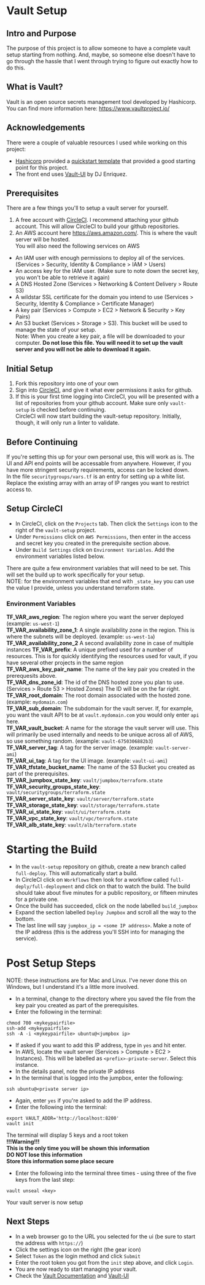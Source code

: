 # Vault Setup
## Intro and Purpose
The purpose of this project is to allow someone to have a complete vault setup starting from nothing. And, maybe, so someone else doesn't have to go through the hassle that I went through trying to figure out exactly how to do this.

## What is Vault?
Vault is an open source secrets management tool developed by Hashicorp. You can find more information here: https://www.vaultproject.io/

## Acknowledgements
There were a couple of valuable resources I used while working on this project:  
* [Hashicorp](https://www.hashicorp.com/) provided a [quickstart template](https://aws.amazon.com/quickstart/architecture/vault/) that provided a good starting point for this project.
* The front end uses [Vault-UI](https://github.com/djenriquez/vault-ui) by DJ Enriquez.

## Prerequisites
There are a few things you'll to setup a vault server for yourself.
1. A free account with [CircleCI](https://circleci.com/). I recommend attaching your github account. This will allow CircleCI to build your github repositories.
1. An AWS account here https://aws.amazon.com/. This is where the vault server will be hosted.  
You will also need the following services on AWS
* An IAM user with enough permissions to deploy all of the services. (Services > Security, Identity & Compliance > IAM > Users)
* An access key for the IAM user. (Make sure to note down the secret key, you won't be able to retrieve it again)
* A DNS Hosted Zone (Services > Networking & Content Delivery > Route 53)
* A wildstar SSL certificate for the domain you intend to use (Services > Security, Identity & Compliance > Certificate Manager)
* A key pair (Services > Compute > EC2 > Network & Security > Key Pairs)
* An S3 bucket (Services > Storage > S3). This bucket will be used to manage the state of your setup.   
Note: When you create a key pair, a file will be downloaded to your computer. **Do not lose this file. You will need it to set up the vault server and you will not be able to download it again.**

## Initial Setup
1. Fork this repository into one of your own
1. Sign into [CircleCI](https://circleci.com), and give it what ever permissions it asks for github.
1. If this is your first time logging into CircleCI, you will be presented with a list of repositories from your github account. Make sure only `vault-setup` is checked before continuing.  
CircleCI will now start building the vault-setup repository. Initially, though, it will only run a linter to validate.

## Before Continuing
If you're setting this up for your own personal use, this will work as is. The UI and API end points will be accessable from anywhere. However, if you have more stringent security requirements, access can be locked down.  
In the file `securitygroups/vars.tf` is an entry for setting up a white list. Replace the existing array with an array of IP ranges you want to restrict access to.

## Setup CircleCI
* In CircleCI, click on the `Projects` tab. Then click the `Settings` icon to the right of the `vault-setup` project.
* Under `Permissions` click on `AWS Permissions`, then enter in the access and secret key you created in the prerequisite section above.
* Under `Build Settings` click on `Environment Variables`. Add the environment variables listed below.  

There are quite a few environment variables that will need to be set. This will set the build up to work specifically for your setup.  
NOTE: for the environment variables that end with `_state_key` you can use the value I provide, unless you understand terraform state.
### Environment Variables
**TF_VAR_aws_region**: The region where you want the server deployed (example: `us-west-1`)   
**TF_VAR_availability_zone_1**: A single availability zone in the region. This is where the subnets will be deployed. (example: `us-west-1a`)  
**TF_VAR_availability_zone_2** A second availability zone in case of multiple instances
**TF_VAR_prefix**: A unique prefixed used for a number of resources. This is for quickly identifying the resources used for vault, if you have several other projects in the same region  
**TF_VAR_aws_key_pair_name**: The name of the key pair you created in the prerequesits above.  
**TF_VAR_dns_zone_id**: The id of the DNS hosted zone you plan to use. (Services > Route 53 > Hosted Zones) The ID will be on the far right.  
**TF_VAR_root_domain**: The root domain associated with the hosted zone. (example: `mydomain.com`)  
**TF_VAR_sub_domain**: The subdomain for the vault server. If, for example, you want the vault API to be at `vault.mydomain.com` you would only enter `api` here.    
**TF_VAR_vault_bucket**: A name for the storage the vault server will use. This will primarily be used internally and needs to be unique across all of AWS, so use something random. (example: `vault-6750306882b3`)   
**TF_VAR_server_tag**: A tag for the server image. (example: `vault-server-ami`)  
**TF_VAR_ui_tag**: A tag for the UI image. (example: `vault-ui-ami`)  
**TF_VAR_tfstate_bucket_name**: The name of the S3 Bucket you created as part of the prerequisites.  
**TF_VAR_jumpbox_state_key**: `vault/jumpbox/terraform.state`  
**TF_VAR_security_groups_state_key**: `vault/securitygroups/terraform.state`  
**TF_VAR_server_state_key**: `vault/server/terraform.state`  
**TF_VAR_storage_state_key**: `vault/storage/terraform.state`  
**TF_VAR_ui_state_key**: `vault/ui/terraform.state`  
**TF_VAR_vpc_state_key**: `vault/vpc/terraform.state`  
**TF_VAR_alb_state_key**: `vault/alb/terraform.state`

# Starting the Build
* In the `vault-setup` repository on github, create a new branch called `full-deploy`. This will automatically start a build.  
* In CircleCI click on `Workflows` then look for a workflow called `full-deply/full-deployment` and click on that to watch the build. The build should take about five minutes for a public repository, or fifteen minutes for a private one.  
* Once the build has succeeded, click on the node labelled `build_jumpbox`
* Expand the section labelled `Deploy Jumpbox` and scroll all the way to the bottom.
* The last line will say `jumpbox_ip = <some IP address>`. Make a note of the IP address (this is the address you'll SSH into for managing the service).

# Post Setup Steps
NOTE: these instructions are for Mac and Linux. I've never done this on Windows, but I understand it's a little more involved.  
* In a terminal, change to the directory where you saved the file from the key pair you created as part of the prerequisites.
* Enter the following in the terminal:  
```
chmod 700 <mykeypairfile>
ssh-add <mykeypairfile>
ssh -A -i <mykeypairfile> ubuntu@<jumpbox ip>
```  
* If asked if you want to add this IP address, type in `yes` and hit enter.
* In AWS, locate the vault server (Services > Compute > EC2 > Instances). This will be labelled as `<prefix>-private-server`. Select this instance.
* In the details panel, note the private IP address
* In the terminal that is logged into the jumpbox, enter the following:
```
ssh ubuntu@<private server ip>
```
* Again, enter `yes` if you're asked to add the IP address.
* Enter the following into the terminal:
```
export VAULT_ADDR='http://localhost:8200'
vault init
```
The terminal will display 5 keys and a root token  
**!!!Warning!!!  
This is the only time you will be shown this information  
DO NOT lose this information  
Store this information some place secure**  
* Enter the following into the terminal three times - using three of the five keys from the last step:
```
vault unseal <key>
```  
Your vault server is now setup

## Next Steps
* In a web browser go to the URL you selected for the ui (be sure to start the address with `https://`)
* Click the settings icon on the right (the gear icon)
* Select `Token` as the login method and click `Submit`
* Enter the root token you got from the `init` step above, and click `Login`.
* You are now ready to start managing your vault.
* Check the [Vault Documentation](https://www.vaultproject.io/docs/index.html) and [Vault-UI](https://github.com/djenriquez/vault-ui)
